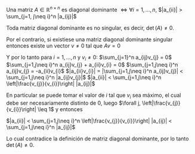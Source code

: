 Una matriz $A \in \mathbb{R}^{n \times n}$ es diagonal dominante $\iff \forall i=1,\dots ,n$, $|a_{ii}| > \sum_{j=1, j\neq i}^n |a_{ij}|$

Toda matriz diagonal dominante es no singular, es decir, $\det(A) \neq 0$.

Por el contrario, si existiese una matriz diagonal dominante singular entonces existe un vector $v \neq 0$ tal que $Av = 0$

Y por lo tanto para $i = 1,\dots,n$ y $v_{i} \neq 0$:
$\sum_{j=1}^n a_{ij}v_{j} = 0$
$\sum_{j=1,j\neq i}^n a_{ij}v_{j} + a_{ii}v_{i} = 0$
$\sum_{j=1,j\neq i}^n a_{ij}v_{j} = -a_{ii}v_{i}$
$|a_{ii}v_{i}| = |\sum_{j=1,j\neq i}^n a_{ij}v_{j}| < \sum_{j=1,j\neq i}^n |a_{ij}v_{j}|$
$|a_{ii}| < \sum_{j=1,j\neq i}^n \left|\frac{v_{j}}{v_{i}}\right| |a_{ij}|$

En particular se puede tomar el valor de $i$ tal que $v_{i}$ sea máximo, el cual debe ser necesariamente distinto de 0, luego $\forall j, \left|\frac{v_{j}}{v_{i}}\right| \leq 1$ y entonces

$|a_{ii}| < \sum_{j=1,j\neq i}^n \left|\frac{v_{j}}{v_{i}}\right| |a_{ij}| < \sum_{j=1,j\neq i}^n |a_{ij}|$

Lo cual contradice la definición de matriz diagonal dominante, por lo tanto $\det(A) \neq 0$.
